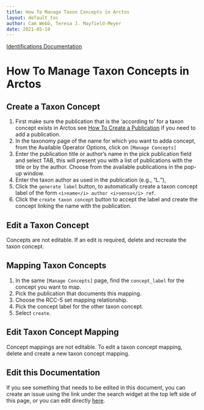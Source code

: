 ```yaml
---
title: How To Manage Taxon Concepts in Arctos
layout: default_toc
author: Cam Webb, Teresa J. Mayfield-Meyer
date: 2021-05-19
---
```

[Identifications Documentation](https://handbook.arctosdb.org/documentation/identification.html)

# How To Manage Taxon Concepts in Arctos

## Create a Taxon Concept

1. First make sure the publication that is the ‘according to’ for a taxon concept exists in Arctos see [How To Create a Publication](/how_to/How-to-Create-a-Publication.html) if you need to add a publication.
2. In the taxonomy page of the name for which you want to adda concept, from the Available Operator Options, click on `[Manage Concepts]`
3. Enter the publication title or author’s name in the pick publication field and select TAB, this will present you with a list of publications with the title or by the author. Choose from the available publications in the pop-up window.
4. Enter the taxon author as used in the publication (e.g., “L.”),
5. Click the `generate label` button, to automatically create a taxon concept label of the form `<i>name</i> author <i>sensu</i> ref`.
6. Click the `create taxon concept` button to accept the label and create the concept linking the name with the publication.
 
## Edit a Taxon Concept

Concepts are not editable. If an edit is required, delete and recreate the taxon concept.

## Mapping Taxon Concepts

1. In the same `[Manage Concepts]` page, find the `concept_label` for the concept you want to map.
2. Pick the publication that documents this mapping.
3. Choose the RCC-5 set mapping relationship.
4. Pick the concept label for the other taxon concept.
5. Select `create`.

## Edit Taxon Concept Mapping
Concept mappings are not editable. To edit a taxon concept mapping, delete and create a new taxon concept mapping.

## Edit this Documentation

If you see something that needs to be edited in this document, you can create an issue using the link under the search widget at the top left side of this page, or you can edit directly <a href="https://github.com/ArctosDB/documentation-wiki/edit/gh-pages/_how_to/How-To-Manage-Taxon-Concepts.markdown" target="_blank">here</a>.
